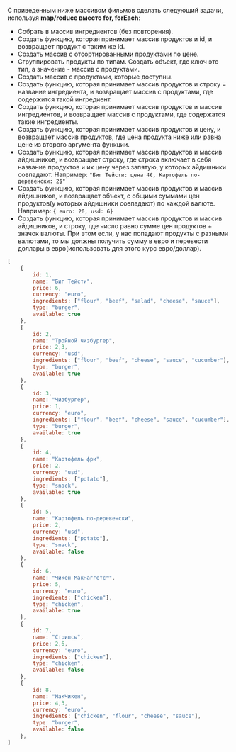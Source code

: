 C приведенным ниже массивом фильмов сделать следующий задачи, используя **map/reduce вместо for, forEach**:

- Собрать в массив ингредиентов (без повторения).
- Создать функцию, которая принимает массив продуктов и id, и возвращает продукт с таким же id.
- Создать массив с отсортированными продуктами по цене.
- Сгруппировать продукты по типам. Создать объект, где ключ это тип, а значение - массив с продуктами.
- Создать массив с продуктами, которые доступны.
- Создать функцию, которая принимает массив продуктов и строку = название ингредиента, и возвращает массив с продуктами, где содержится такой ингредиент.
- Создать функцию, которая принимает массив продуктов и массив ингредиентов, и возвращает массив с продуктами, где содержатся такие ингредиенты.
- Создать функцию, которая принимает массив продуктов и цену, и возвращает массив продуктов, где цена продукта ниже или равна цене из второго аргумента функции.
- Создать функцию, которая принимает массив продуктов и массив айдишников, и возвращает строку, где строка включает в себя название продуктов и их цену через запятую, у которых айдишники совпадают.
  Например: `"Биг Тейсти: цена 4€, Картофель по-деревенски: 2$"`
- Создать функцию, которая принимает массив продуктов и массив айдишников, и возвращает объект, c общими суммами цен продуктов(у которых айдишники совпадают) по каждой валюте.
  Например: `{ euro: 20, usd: 6}`
- Создать функцию, которая принимает массив продуктов и массив айдишников, и строку, где число равно сумме цен продуктов + значок валюты. При этом если, у нас попадают продукты с разными валютами, то мы должны получить сумму в евро и перевести доллары в евро(использовать для этого курс евро/доллар).

```js
[
    {
        id: 1,
        name: "Биг Тейсти",
        price: 6,
        currency: "euro",
        ingredients: ["flour", "beef", "salad", "cheese", "sauce"],
	    type: "burger",
	    available: true
    },
	{
        id: 2,
        name: "Тройной чизбургер",
        price: 2,3,
        currency: "usd",
        ingredients: ["flour", "beef", "cheese", "sauce", "cucumber"],
	    type: "burger",
	    available: true
    },
	{
        id: 3,
        name: "Чизбургер",
        price: 1,
        currency: "euro",
        ingredients: ["flour", "beef", "cheese", "sauce", "cucumber"],
		type: "burger",
		available: true
    },
	{
        id: 4,
        name: "Картофель фри",
        price: 2,
        currency: "usd",
        ingredients: ["potato"],
		type: "snack",
		available: true
    },
	{
        id: 5,
        name: "Картофель по-деревенски",
        price: 2,
        currency: "usd",
        ingredients: ["potato"],
		type: "snack",
		available: false
    },
	{
        id: 6,
        name: "Чикен МакНаггетс™",
        price: 5,
        currency: "euro",
        ingredients: ["chicken"],
		type: "chicken",
		available: true
    },
	{
        id: 7,
        name: "Стрипсы",
        price: 2,6,
        currency: "euro",
        ingredients: ["chicken"],
		type: "chicken",
		available: false
    },
	{
        id: 8,
        name: "МакЧикен",
        price: 4,3,
        currency: "euro",
        ingredients: ["chicken", "flour", "cheese", "sauce"],
		type: "burger",
		available: false
    },
]
```
